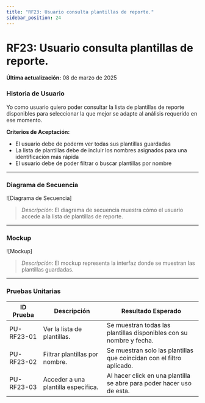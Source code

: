 ```yaml
---
title: "RF23: Usuario consulta plantillas de reporte."  
sidebar_position: 24
---
```


# RF23: Usuario consulta plantillas de reporte.

**Última actualización:** 08 de marzo de 2025

### Historia de Usuario

Yo como usuario quiero poder consultar la lista de plantillas de reporte disponibles para seleccionar la que mejor se adapte al análisis requerido en ese momento.

  **Criterios de Aceptación:**
  - El usuario debe de poderm ver todas sus plantillas guardadas
  - La lista de plantillas debe de incluir los nombres asignados para una identificación más rápida
  - El usuario debe de poder filtrar o buscar plantillas por nombre

---

### Diagrama de Secuencia

![Diagrama de Secuencia] 

> *Descripción*: El diagrama de secuencia muestra cómo el usuario accede a la lista de plantillas de reporte.
---

### Mockup

![Mockup]

> *Descripción*: El mockup representa la interfaz donde se muestran las plantillas guardadas.

---

### Pruebas Unitarias 
| ID Prueba | Descripción | Resultado Esperado |
|-----------|-------------|--------------------|
|PU-RF23-01|Ver la lista de plantillas.|Se muestran todas las plantillas disponibles con su nombre y fecha.|
|PU-RF23-02|Filtrar plantillas por nombre.|Se muestran solo las plantillas que coincidan con el filtro aplicado.|
|PU-RF23-03|Acceder a una plantilla específica.|Al hacer click en una plantilla se abre para poder hacer uso de esta.|
